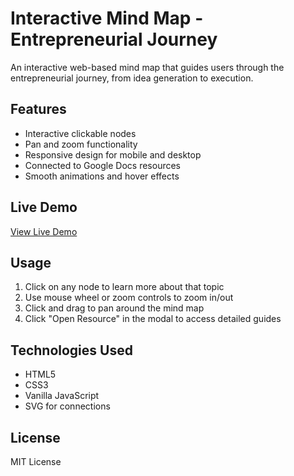 # Interactive Mind Map - Entrepreneurial Journey

An interactive web-based mind map that guides users through the entrepreneurial journey, from idea generation to execution.

## Features

- Interactive clickable nodes
- Pan and zoom functionality
- Responsive design for mobile and desktop
- Connected to Google Docs resources
- Smooth animations and hover effects

## Live Demo

[View Live Demo](https://your-netlify-url.netlify.app)

## Usage

1. Click on any node to learn more about that topic
2. Use mouse wheel or zoom controls to zoom in/out
3. Click and drag to pan around the mind map
4. Click "Open Resource" in the modal to access detailed guides

## Technologies Used

- HTML5
- CSS3
- Vanilla JavaScript
- SVG for connections

## License

MIT License
